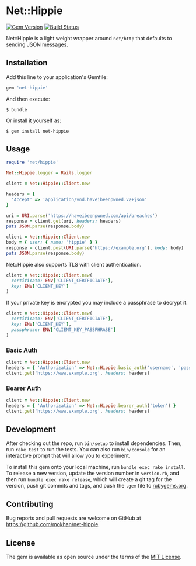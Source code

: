 # Net::Hippie

[![Gem Version](https://badge.fury.io/rb/net-hippie.svg)](https://rubygems.org/gems/net-hippie)
[![Build Status](https://travis-ci.org/mokhan/net-hippie.svg?branch=master)](https://travis-ci.org/mokhan/net-hippie)

Net::Hippie is a light weight wrapper around `net/http` that defaults to
sending JSON messages.

## Installation

Add this line to your application's Gemfile:

```ruby
gem 'net-hippie'
```

And then execute:

    $ bundle

Or install it yourself as:

    $ gem install net-hippie

## Usage

```ruby
require 'net/hippie'

Net::Hippie.logger = Rails.logger

client = Net::Hippie::Client.new

headers = {
  'Accept' => 'application/vnd.haveibeenpwned.v2+json'
}

uri = URI.parse('https://haveibeenpwned.com/api/breaches')
response = client.get(uri, headers: headers)
puts JSON.parse(response.body)
```

```ruby
client = Net::Hippie::Client.new
body = { user: { name: 'hippie' } }
response = client.post(URI.parse('https://example.org'), body: body)
puts JSON.parse(response.body)
```

Net::Hippie also supports TLS with client authentication.

```ruby
client = Net::Hippie::Client.new(
  certificate: ENV['CLIENT_CERTFICIATE'],
  key: ENV['CLIENT_KEY']
)
```

If your private key is encrypted you may include a passphrase to decrypt it.

```ruby
client = Net::Hippie::Client.new(
  certificate: ENV['CLIENT_CERTFICIATE'],
  key: ENV['CLIENT_KEY'],
  passphrase: ENV['CLIENT_KEY_PASSPHRASE']
)
```

### Basic Auth

```ruby
client = Net::Hippie::Client.new
headers = { 'Authorization' => Net::Hippie.basic_auth('username', 'password') }
client.get('https://www.example.org', headers: headers)
```

### Bearer Auth

```ruby
client = Net::Hippie::Client.new
headers = { 'Authorization' => Net::Hippie.bearer_auth('token') }
client.get('https://www.example.org', headers: headers)
```

## Development

After checking out the repo, run `bin/setup` to install dependencies. Then, run `rake test` to run the tests. You can also run `bin/console` for an interactive prompt that will allow you to experiment.

To install this gem onto your local machine, run `bundle exec rake install`. To release a new version, update the version number in `version.rb`, and then run `bundle exec rake release`, which will create a git tag for the version, push git commits and tags, and push the `.gem` file to [rubygems.org](https://rubygems.org).

## Contributing

Bug reports and pull requests are welcome on GitHub at https://github.com/mokhan/net-hippie.

## License

The gem is available as open source under the terms of the [MIT License](https://opensource.org/licenses/MIT).
